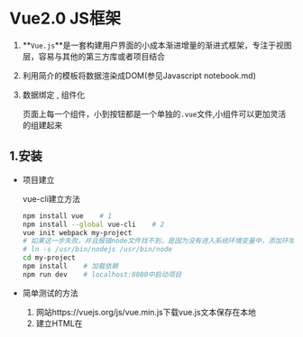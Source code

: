 # Vue2.0 JS框架

1. **`Vue.js`**是一套构建用户界面的小成本渐进增量的渐进式框架，专注于视图层，容易与其他的第三方库或者项目结合

2. 利用简介的模板将数据渲染成DOM(参见Javascript notebook.md)

3. 数据绑定 , 组件化

   页面上每一个组件，小到按钮都是一个单独的`.vue`文件,小组件可以更加灵活的组建起来

## 1.安装

* 项目建立

  vue-cli建立方法

  ```bash
  npm install vue    # 1
  npm install --global vue-cli    # 2
  vue init webpack my-project
  # 如果这一步失败，并且报错node文件找不到，是因为没有进入系统环境变量中，添加环境变量
  # ln -s /usr/bin/nodejs /usr/bin/node
  cd my-project
  npm install    # 加载依赖
  npm run dev    # localhost:8080中启动项目
  ```

* 简单测试的方法

  1. 网站https://vuejs.org/js/vue.min.js下载vue.js文本保存在本地
  2. 建立HTML在<script>中src引用这个本地的vue.js脚本就可以执行对用的vue脚本

## 2.目录结构

```bash
tree -L 1 .
.
├── README.md          项目使用命令说明
├── build              最终代码存放位置
├── config　　　        配置目录
├── index.html         首页入口文件
├── node_modules       npm加载的项目依赖模块
├── package.json       项目配置文件
├── src                项目开发目录，编写的代码在这里
│   ├── App.vue        项目的入口文件，可以直接将vue代码写在里面
│   ├── assets         图片等logo
│   ├── components     组件文件
│   ├── main.js        项目核心文件
│   └── router
├── static             静态资源目录，图片字体等
└── test               测试目录，可以删除
```

1. index.html调用执行对应的src文件中的vue组件
2. App.vue组件调用执行对于国内的组件目录下的相应的组件vue文件显示对应的元素

## 3.模板语法

